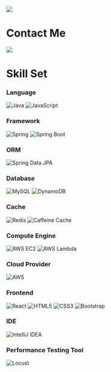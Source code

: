 <img  src="https://capsule-render.vercel.app/api?type=Waving&color=auto&height=200&section=header&text=Kim%20Donghwan&animation=blink&fontSize=90"/>   
                                                                  
# Contact Me                                                         
<div style="display:flex;                  flex-direction:row;">        
    <a href="mailto:antmrhdqn@gmail.com"> 
        <img src="https://img.shields.io/badge/Gmail-EA4335?style=for-the-badge&logo=Gmail&logoColor=white">  
    </a>            
</div>                       
                                  
# Skill Set
### Language
![Java](https://img.shields.io/badge/Java-007396?style=for-the-badge&logo=java&logoColor=white)
![JavaScript](https://img.shields.io/badge/JavaScript-F7DF1E?style=for-the-badge&logo=javascript&logoColor=black)

### Framework
![Spring](https://img.shields.io/badge/Spring-6DB33F?style=for-the-badge&logo=spring&logoColor=white)
![Spring Boot](https://img.shields.io/badge/Spring%20Boot-6DB33F?style=for-the-badge&logo=springboot&logoColor=white)

### ORM   
![Spring Data JPA](https://img.shields.io/badge/Spring%20Data%20JPA-6DB33F?style=for-the-badge&logo=spring&logoColor=white)  

### Database  
![MySQL](https://img.shields.io/badge/MySQL-4479A1?style=for-the-badge&logo=mysql&logoColor=white)
![DynamoDB](https://img.shields.io/badge/AWS%20DynamoDB-4053D6?style=for-the-badge&logo=amazondynamodb&logoColor=white)

### Cache
![Redis](https://img.shields.io/badge/Redis-DC382D?style=for-the-badge&logo=redis&logoColor=white)
![Caffeine Cache](https://img.shields.io/badge/Caffeine%20Cache-006272?style=for-the-badge&logo=java&logoColor=white)

### Compute Engine
![AWS EC2](https://img.shields.io/badge/AWS%20EC2-FF9900?style=for-the-badge&logo=Amazon%20EC2&logoColor=white)
![AWS Lambda](https://img.shields.io/badge/AWS%20Lambda-FF9900?style=for-the-badge&logo=AWS%20Lambda&logoColor=white)

### Cloud Provider
![AWS](https://img.shields.io/badge/AWS-232F3E?style=for-the-badge&logo=amazon-aws&logoColor=white)

### Frontend
![React](https://img.shields.io/badge/React-61DAFB?style=for-the-badge&logo=react&logoColor=black)
![HTML5](https://img.shields.io/badge/HTML5-E34F26?style=for-the-badge&logo=html5&logoColor=white)
![CSS3](https://img.shields.io/badge/CSS3-1572B6?style=for-the-badge&logo=css3&logoColor=white)
![Bootstrap](https://img.shields.io/badge/Bootstrap-7952B3?style=for-the-badge&logo=bootstrap&logoColor=white)

### IDE
![IntelliJ IDEA](https://img.shields.io/badge/IntelliJ%20IDEA-000000?style=for-the-badge&logo=IntelliJ%20IDEA&logoColor=white)

### Performance Testing Tool
![Locust](https://img.shields.io/badge/Locust-519BBE?style=for-the-badge&logo=locust&logoColor=white)
